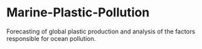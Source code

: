 # Marine-Plastic-Pollution
Forecasting of global plastic production and analysis of the factors responsible for ocean pollution.
